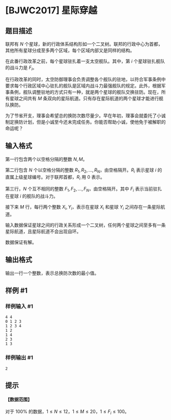 # [BJWC2017] 星际穿越

## 题目描述

联邦有 $N$ 个星球，新的行政体系结构形如一个二叉树。联邦的行政中心为首都，其他所有星球分成至多两个区域，每个区域内部又是同样的结构。

在此番行政改革之前，每个星球驻扎着一支太空舰队。其中，第 $i$ 个星球驻扎舰队的战斗力是 $F_i$。

在行政改革的同时，太空防御理事会负责调整各个舰队的驻地，以符合军事条例中要求每个行政区域中心驻扎的舰队是区域内战斗力最强舰队的规定。此外，根据军事条例，舰队调整驻地的方式只有一种，就是两个星球的舰队交换驻防。现在，所有星球之间共有 $M$ 条双向的星际航道。只有存在星际航道的两个星球才能进行舰队换防。

为了节省开支，理事会希望总的换防次数尽量少。早在年初，理事会就委托了小诚制定换防计划，但是小诚至今还未完成任务。你能否帮助小诚，使他免于被解职的命运呢？

## 输入格式

第一行包含两个以空格分隔的整数 $N,M$。

第二行包含 $N$ 个以空格分隔的整数 $R_1,R_2,…,R_N$，由空格隔开。$R_i$ 表示星球 $i$ 的直属上级星球编号。对于联邦首都，$R_i$ 用 $0$ 表示。

第三行，$N$ 个互不相同的整数 $F_1,F_2,...,F_N$，由空格隔开。其中 $F_i$ 表示当前驻扎在星球 $i$ 的舰队的战斗力。

接下来 $M$ 行，每行两个整数 $X_i,Y_i$，表示在星球 $X_i$ 和星球 $Y_i$ 之间存在一条星际航道。

输入数据保证星球之间的行政关系形成一个二叉树，任何两个星球之间至多有一条星际航道，且星际航道不会出现自环。

数据保证有解。

## 输出格式

输出一行一个整数，表示总换防次数的最小值。

## 样例 #1

### 样例输入 #1
```
4 4
0 1 2 3
1 2 3 4
1 2
1 4
2 3
1 3
```

### 样例输出 #1

```
2
```

## 提示

#### 【数据范围】

对于 $100\%$ 的数据，$1 \le N \le 12$，$1 \le M \le 20$，$1 \le F_i \le 100$。
